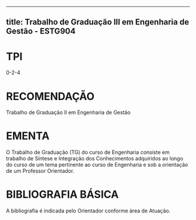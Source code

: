 
---
title: Trabalho de Graduação III em Engenharia de Gestão - ESTG904 
---

# TPI

0-2-4

# RECOMENDAÇÃO

Trabalho de Graduação II em Engenharia de Gestão

# EMENTA

O Trabalho de Graduação (TG) do curso de Engenharia consiste em trabalho de Síntese e Integração dos Conhecimentos adquiridos ao longo do curso de um tema pertinente ao curso de Engenharia e sob a orientação de um Professor Orientador.

# BIBLIOGRAFIA BÁSICA

A bibliografia é indicada pelo Orientador conforme área de Atuação.
        